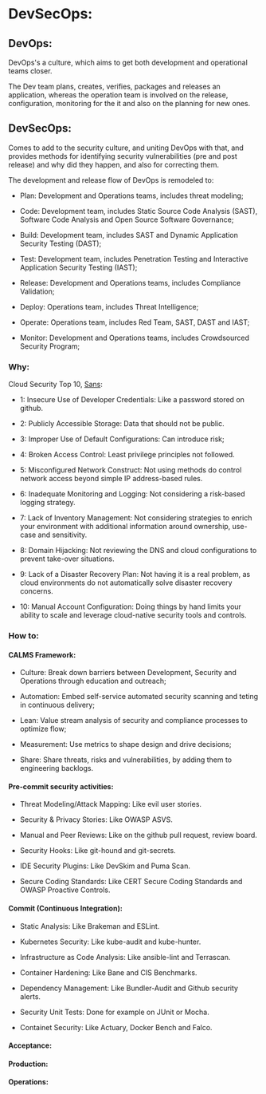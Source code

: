 # DevSecOps:

## DevOps:

DevOps's a culture, which aims to get both development and operational teams closer.

The Dev team plans, creates, verifies, packages and releases an application, whereas the operation team is involved on the release, configuration, monitoring for the it and also on the planning for new ones.

## DevSecOps:

Comes to add to the security culture, and uniting DevOps with that, and provides methods for identifying security vulnerabilities (pre and post release) and why did they happen, and also for correcting them.

The development and release flow of DevOps is remodeled to:

- Plan:
Development and Operations teams, includes threat modeling;

- Code:
Development team, includes Static Source Code Analysis (SAST), Software Code Analysis and Open Source Software Governance;

- Build:
Development team, includes SAST and Dynamic Application Security Testing (DAST);

- Test:
Development team, includes Penetration Testing and Interactive Application Security Testing (IAST);

- Release:
Development and Operations teams, includes Compliance Validation;

- Deploy:
Operations team, includes Threat Intelligence;

- Operate:
Operations team, includes Red Team, SAST, DAST and IAST;

- Monitor:
Development and Operations teams, includes Crowdsourced Security Program;

### Why:

Cloud Security Top 10, [Sans](https://www.sans.org/):

- 1: Insecure Use of Developer Credentials:
Like a password stored on github.

- 2: Publicly Accessible Storage:
Data that should not be public.

- 3: Improper Use of Default Configurations:
Can introduce risk;

- 4: Broken Access Control:
Least privilege principles not followed.

- 5: Misconfigured Network Construct:
Not using methods do control network access beyond simple IP address-based rules.

- 6: Inadequate Monitoring and Logging:
Not considering a risk-based logging strategy.

- 7: Lack of Inventory Management:
Not considering strategies to enrich your environment with additional information around ownership, use-case and sensitivity.

- 8: Domain Hijacking:
Not reviewing the DNS and cloud configurations to prevent take-over situations.

- 9: Lack of a Disaster Recovery Plan:
Not having it is a real problem, as cloud environments do not automatically solve disaster recovery concerns.

- 10: Manual Account Configuration:
Doing things by hand limits your ability to scale and leverage cloud-native security tools and controls.

### How to:

#### CALMS Framework:

- Culture:
Break down barriers between Development, Security and Operations through education and outreach;

- Automation:
Embed self-service automated security scanning and teting  in continuous delivery;

- Lean:
Value stream analysis of security and compliance processes to optimize flow;

- Measurement:
Use metrics to shape design and drive decisions;

- Share:
Share threats, risks and vulnerabilities, by adding them to engineering backlogs.

#### Pre-commit security activities:
- Threat Modeling/Attack Mapping:
Like evil user stories.

- Security & Privacy Stories:
Like OWASP ASVS.

- Manual and Peer Reviews:
Like on the github pull request, review board.

- Security Hooks:
Like git-hound and git-secrets.

- IDE Security Plugins:
Like DevSkim and Puma Scan.

- Secure Coding Standards:
Like CERT Secure Coding Standards and OWASP Proactive Controls.

#### Commit (Continuous Integration):
- Static Analysis:
Like Brakeman and ESLint.

- Kubernetes Security:
Like kube-audit and kube-hunter.

- Infrastructure as Code Analysis:
Like ansible-lint and Terrascan.

- Container Hardening:
Like Bane and CIS Benchmarks.

- Dependency Management:
Like Bundler-Audit and Github security alerts.

- Security Unit Tests:
Done for example on JUnit or Mocha.

- Containet Security:
Like Actuary, Docker Bench and Falco.

#### Acceptance:

#### Production:

#### Operations: